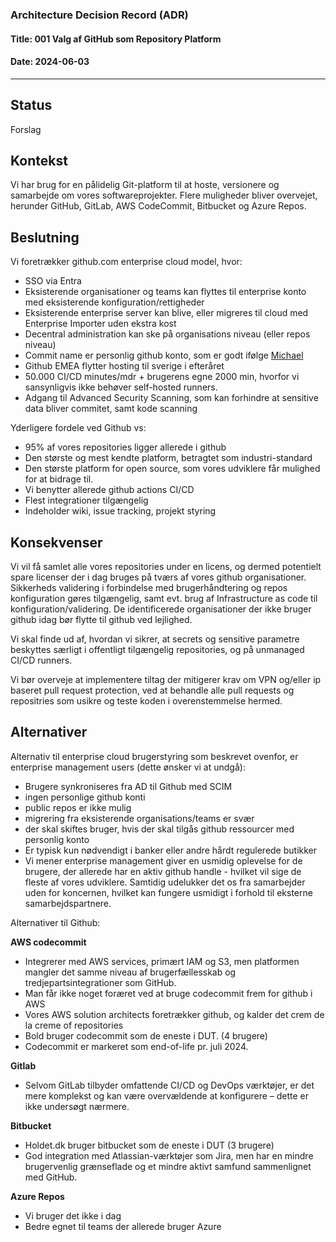 ### Architecture Decision Record (ADR)

#### Title: 001 Valg af GitHub som Repository Platform

#### Date: 2024-06-03

---

## Status

Forslag

## Kontekst

Vi har brug for en pålidelig Git-platform til at hoste, versionere og samarbejde om vores softwareprojekter. Flere muligheder bliver overvejet, herunder GitHub, GitLab, AWS CodeCommit, Bitbucket og Azure Repos.

## Beslutning

Vi foretrækker github.com enterprise cloud model, hvor:

- SSO via Entra
- Eksisterende organisationer og teams kan flyttes til enterprise konto med eksisterende konfiguration/rettigheder
- Eksisterende enterprise server kan blive, eller migreres til cloud med Enterprise Importer uden ekstra kost
- Decentral administration kan ske på organisations niveau (eller repos niveau)
- Commit name er personlig github konto, som er godt ifølge [Michael](https://www.michaelnygard.com/blog/2015/04/people-dont-belong-to-organizations/)
- Github EMEA flytter hosting til sverige i efteråret
- 50.000 CI/CD minutes/mdr + brugerens egne 2000 min, hvorfor vi sansynligvis ikke behøver self-hosted runners.
- Adgang til Advanced Security Scanning, som kan forhindre at sensitive data bliver commitet, samt kode scanning

Yderligere fordele ved Github vs:

- 95% af vores repositories ligger allerede i github
- Den største og mest kendte platform, betragtet som industri-standard
- Den største platform for open source, som vores udviklere får mulighed for at bidrage til.
- Vi benytter allerede github actions CI/CD
- Flest integrationer tilgængelig
- Indeholder wiki, issue tracking, projekt styring

## Konsekvenser

Vi vil få samlet alle vores repositories under en licens, og dermed potentielt spare licenser der i dag bruges på tværs af vores github organisationer.
Sikkerheds validering i forbindelse med brugerhåndtering og repos konfiguration gøres tilgængelig, samt evt. brug af Infrastructure as code til konfiguration/validering.
De identificerede organisationer der ikke bruger github idag bør flytte til github ved lejlighed.

Vi skal finde ud af, hvordan vi sikrer, at secrets og sensitive parametre beskyttes særligt i offentligt tilgængelig repositories, og på unmanaged CI/CD runners. 

Vi bør overveje at implementere tiltag der mitigerer krav om VPN og/eller ip baseret pull request protection, ved at  behandle alle pull requests og repositries som usikre og teste koden i overenstemmelse hermed.


## Alternativer

Alternativ til enterprise cloud brugerstyring som beskrevet ovenfor, er enterprise management users (dette ønsker vi at undgå):

- Brugere synkroniseres fra AD til Github med SCIM
- ingen personlige github konti
- public repos er ikke mulig
- migrering fra eksisterende organisations/teams er svær
- der skal skiftes bruger, hvis der skal tilgås github ressourcer med personlig konto
- Er typisk kun nødvendigt i banker eller andre hårdt regulerede butikker
- Vi mener enterprise management giver en usmidig oplevelse for de brugere, der allerede har en aktiv github handle - hvilket vil sige de fleste af vores udviklere. Samtidig udelukker det os fra samarbejder uden for koncernen, hvilket kan fungere usmidigt i forhold til eksterne samarbejdspartnere.

Alternativer til Github:

**AWS codecommit**

- Integrerer med AWS services, primært IAM og S3, men platformen mangler det samme niveau af brugerfællesskab og tredjepartsintegrationer som GitHub.
- Man får ikke noget foræret ved at bruge codecommit frem for github i AWS
- Vores AWS solution architects foretrækker github, og kalder det crem de la creme of repositories
- Bold bruger codecommit som de eneste i DUT. (4 brugere)
- Codecommit er markeret som end-of-life pr. juli 2024.

**Gitlab**

- Selvom GitLab tilbyder omfattende CI/CD og DevOps værktøjer, er det mere komplekst og kan være overvældende at konfigurere – dette er ikke undersøgt nærmere.

**Bitbucket**

- Holdet.dk bruger bitbucket som de eneste i DUT (3 brugere)
- God integration med Atlassian-værktøjer som Jira, men har en mindre brugervenlig grænseflade og et mindre aktivt samfund sammenlignet med GitHub.

**Azure Repos**

- Vi bruger det ikke i dag
- Bedre egnet til teams der allerede bruger Azure
